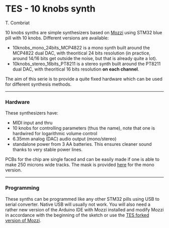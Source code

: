 # TES - 10 knobs synth
T. Combriat

10 knobs synths are simple synthesizers based on [Mozzi](https://github.com/sensorium/Mozzi) using STM32 blue pill with 10 knobs. Different versions are available:

  - 10knobs_mono_24bits_MCP4822 is a mono synth built around the MCP4822 dual DAC, with theoritical 24 bits resolution (in practice, around 14/16 bits get outside the noise, but that is already quite a lot).
  - 10knobs_stereo_16bits_PT8211 is a stereo synth built around the PT8211 dual DAC, with theoritical 16 bits resolution **on each channel**.


The aim of this serie is to provide a quite fixed hardware which can be used for different synthesis methods.


***

### Hardware
These synthesizers have: 
* MIDI input and thru
* 10 knobs for controlling parameters (thus the name), note that one is hardwired for logarithmic volume control
* 6.35mm analog (DAC) audio output (mono/stereo)
* standalone power from 3 AA batteries. This ensures cleaner sound thanks to very stable power lines.

PCBs for the chip are single faced and can be easily made if one is able to make 250 microns wide tracks. The mask is provided [here](8knobs_mono) for the mono version.

***

### Programming
These synths can be programmed like any other STM32 pills using USB to serial converter. Native USB will usually not work. You will  also need a rather new version of the Arduino IDE with Mozzi installed and modify Mozzi in accordance with the beginning of the sketch or use the [TES forked version of Mozzi](https://github.com/tomcombriat/Mozzi/tree/TES-stable).
